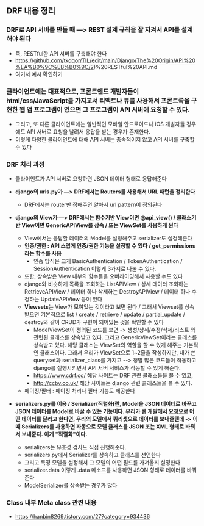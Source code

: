 ## DRF 내용 정리

### DRF로 API 서버를 만들 때 —> REST 설계 규칙을 잘 지켜서 API를 설계해야 된다
- 즉, RESTful한 API 서버를 구축해야 한다
- https://github.com/tkdqor/TIL/edit/main/Django/The%20Origin/API%20%EA%B0%9C%EB%B0%9C/2)%20RESTful%20API.md
- 여기서 예시 확인하기


### 클라이언트에는 대표적으로, 프론트엔드 개발자들이 html/css/JavaScript를 가지고서 리액트나 뷰를 사용해서 프론트쪽을 구현한 웹 앱 프로그램이 있으면 그 프로그램이 API 서버에 요청할 수 있다.
- 그리고, 또 다른 클라이언트에는 일반적인 모바일 안드로이드나 iOS 개발자들 경우에도 API 서버로 요청을 날려서 응답을 받는 경우가 존재한다.
- 이렇게 다양한 클라이언트에 대해 API 서버는 종속적이지 않고 API 서버를 구축할 수 있다


### DRF 처리 과정
- 클라이언트가 API 서버로 요청하면 JSON 데이터 형태로 응답해준다
- **django의 urls.py가 —> DRF에서는 Routers를 사용해서 URL 패턴을 정리한다**
  - DRF에서는 router만 정해주면 알아서 url pattern이 정의된다

- **django의 View가 —> DRF에서는 함수기반 View이면 @api_view() / 클래스기반 View이면 GenericAPIView를 상속 / 또는 ViewSet를 사용하게 된다**
  - View에서는 응답할 데이터의 Model를 설정해주고 serializer도 설정해준다
  - **인증/권한 : API 스럽게 인증/권한 기능을 설정할 수 있다 / get_permissions라는 함수를 사용**
    - 인증 방식은 크게 BasicAuthentication / TokenAuthentication / SessionAuthentication 이렇게 3가지로 나눌 수 있다.
  - 또한, 상속받은 View 내부의 함수들을 오버라이딩해서 사용할 수도 있다
  - django와 비슷하게 목록을 조회하는 ListAPIView / 상세 데이터 조회하는 RetrieveAPIView / 데이터 하나 삭제하는 DestroyAPIView / 데이터 하나 수정하는 UpdateAPIView 등이 있다
  - **Viewsets**는 View가 모여있는 것이라고 보면 된다 / 그래서 Viewset를 상속받으면 기본적으로 list / create / retrieve / update / partial_update / destroy와 같이 CRUD가 구현이 되어있는 것을 확인할 수 있다 
    - ModelViewSet이 정의된 코드를 보면 -> 생성/상세/수정/삭제/리스트 와 관련된 클래스를 상속받고 있다. 그리고 GenericViewSet이라는 클래스를 상속받고 있다. 해당 클래스는 ViewSet의 역할을 할 수 있게 해주는 기본적인 클래스이다. 그래서 우리가 ViewSet으로 1~2줄을 작성하지만, 내가 쓴 queryset과 serializer_class를 가지고 --> 정말 많은 코드들이 작동하고 django를 실행시키면서 API 서버 서비스가 작동할 수 있게 해준다.
    - https://www.cdrf.co/ 해당 사이트는 DRF 관련 클래스들을 볼 수 있고,
    - http://ccbv.co.uk/ 해당 사이트는 django 관련 클래스들을 볼 수 있다.
  - 페이징/필터 : 페이징 처리나 필터 기능도 제공한다 

- **serializers.py를 이용 / Serializer(직렬화)란, Model을 JSON 데이터로 바꾸고 JSON 데이터를 Model로 바꿀 수 있는 기능이다. 우리가 웹 개발에서 요청으로 어떤 데이터를 달라고 한다면, 우리의 모델에서 쿼리셋으로 데이터를 보내줄텐데 -> 이 때 Serializers를 사용하면 자동으로 모델 클래스를 JSON 또는 XML 형태로 바꿔서 보내준다. 이게 "직렬화"이다.**
  - serializers는 유효성 검사도 직접 진행해준다.
  - serializers.py에서 Serializer를 상속하고 클래스를 선언한다
  - 그리고 특정 모델을 설정해서 그 모델의 어떤 필드를 가져올지 설정한다
  - serializer.data 이렇게 .data 메소드를 사용하면 JSON 형태로 데이터를 바꿔준다
  - ModelSerializer를 상속받는 경우가 많다



### Class 내부 Meta class 관련 내용
- https://hanbin8269.tistory.com/27?category=934436






